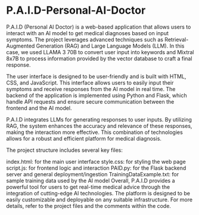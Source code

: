 # P.A.I.D-Personal-AI-Doctor


P.A.I.D (Personal AI Doctor) is a web-based application that allows users to interact with an AI model to get medical diagnoses based on input symptoms. The project leverages advanced techniques such as Retrieval-Augmented Generation (RAG) and Large Language Models (LLM). In this case, we used LLAMA 3 70B to convert user input into keywords and Mixtral 8x7B to process information provided by the vector database to craft a final response.

The user interface is designed to be user-friendly and is built with HTML, CSS, and JavaScript. This interface allows users to easily input their symptoms and receive responses from the AI model in real time. The backend of the application is implemented using Python and Flask, which handle API requests and ensure secure communication between the frontend and the AI model.

P.A.I.D integrates LLMs for generating responses to user inputs. By utilizing RAG, the system enhances the accuracy and relevance of these responses, making the interaction more effective. This combination of technologies allows for a robust and efficient platform for medical diagnosis.

The project structure includes several key files:

index.html: for the main user interface style.css: for styling the web page script.js: for frontend logic and interaction PAID.py: for the Flask backend server and general deployment/ingestion TrainingDataExample.txt: for sample training data used by the AI model Overall, P.A.I.D provides a powerful tool for users to get real-time medical advice through the integration of cutting-edge AI technologies. The platform is designed to be easily customizable and deployable on any suitable infrastructure. For more details, refer to the project files and the comments within the code.

